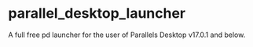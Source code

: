 # parallel_desktop_launcher
A full free pd launcher for the user of Parallels Desktop v17.0.1 and below.
